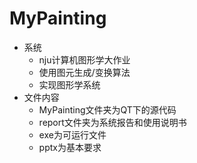 # MyPainting
- 系统
    - nju计算机图形学大作业
    - 使用图元生成/变换算法
    - 实现图形学系统
- 文件内容
    - MyPainting文件夹为QT下的源代码
    - report文件夹为系统报告和使用说明书
    - exe为可运行文件
    - pptx为基本要求
